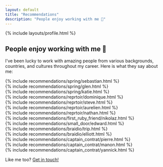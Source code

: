 ```yaml
---
layout: default
title: "Recommendations"
description: "People enjoy working with me 🤗"
---
```


<section>
  {% include layouts/profile.html %}
</section>

<h2 class="mt-8 mb-4 text-2xl font-bold animate-fade-in animation-duration-500">People enjoy working with me 🤗</h2>

<p class="mb-8 animate-fade-in animation-duration-500">
  I've been lucky to work with amazing people from various backgrounds, countries, and cultures throughout my career.
  Here is what they say about me:
</p>

<section class="space-y-4">
  <div class="animate-flip-and-zoom-in animation-duration-[1.5s]">
    {% include recommendations/spring/sebastian.html %}
  </div>

  <div class="animate-flip-and-zoom-in animation-duration-[1.5s] animation-delay-200">
    {% include recommendations/spring/glen.html %}
  </div>
  <div class="animate-flip-and-zoom-in animation-duration-[1.5s] animation-delay-[0.4s]">
    {% include recommendations/spring/katie.html %}
  </div>

  <div class="animate-flip-and-zoom-in animation-duration-[1.5s] animation-delay-500">
    {% include recommendations/reprtoir/dominique.html %}
  </div>

  <div class="animate-flip-and-zoom-in animation-duration-[1.5s] animation-delay-700">
    {% include recommendations/reprtoir/steve.html %}
  </div>

  <div class="animate-flip-and-zoom-in animation-duration-[1.5s] animation-delay-1000">
    {% include recommendations/reprtoir/aurelien.html %}
  </div>

  <div class="animate-flip-and-zoom-in animation-duration-[1.5s] animation-delay-[1.2s]">
    {% include recommendations/reprtoir/nathan.html %}
  </div>

  <div class="animate-flip-and-zoom-in animation-duration-[1.5s] animation-delay-[1.3s]">
    {% include recommendations/first_ruby_friend/nikolaz.html %}
  </div>

  <div class="animate-flip-and-zoom-in animation-duration-[1.5s] animation-delay-[1.4s]">
    {% include recommendations/small_door/edward.html %}
  </div>

  <div class="animate-flip-and-zoom-in animation-duration-[1.5s] animation-delay-[1.5s]">
    {% include recommendations/braidio/trip.html %}
  </div>

  <div class="animate-flip-and-zoom-in animation-duration-[1.5s] animation-delay-[1.6s]">
    {% include recommendations/braidio/elliott.html %}
  </div>

  <div class="animate-flip-and-zoom-in animation-duration-[1.5s] animation-delay-[1.7s]">
    {% include recommendations/captain_contrat/pierre.html %}
  </div>

  <div class="animate-flip-and-zoom-in animation-duration-[1.5s] animation-delay-[1.8s]">
    {% include recommendations/captain_contrat/manon.html %}
  </div>

  <div class="animate-flip-and-zoom-in animation-duration-[1.5s] animation-delay-[1.9s]">
    {% include recommendations/captain_contrat/yannick.html %}
  </div>

  <div class="animate-flip-and-zoom-in animation-duration-[1.5s] animation-delay-[2s]">
    <p>
      Like me too?
      <a href="mailto:emmanuel@hey.com" class="text-blue-500">
        Get in touch!
      </a>
    </p>
  </div>
</section>
